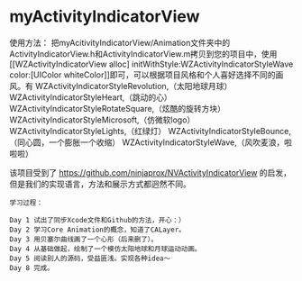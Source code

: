# myActivityIndicatorView  
  使用方法：
  把myAcitivityIndicatorView/Animation文件夹中的ActivityIndicatorView.h和ActivityIndicatorView.m拷贝到您的项目中，使用[[WZActivityIndicatorView alloc] initWithStyle:WZActivityIndicatorStyleWave color:[UIColor whiteColor]]即可，可以根据项目风格和个人喜好选择不同的画风。有
    WZActivityIndicatorStyleRevolution,（太阳地球月球）
    WZActivityIndicatorStyleHeart,（跳动的心）
    WZActivityIndicatorStyleRotateSquare,（炫酷的旋转方块）
    WZActivityIndicatorStyleMicrosoft,（仿微软logo）
    WZActivityIndicatorStyleLights,（红绿灯）
    WZActivityIndicatorStyleBounce,（同心圆，一个膨胀一个收缩）
    WZActivityIndicatorStyleWave,（风吹麦浪，啦啦啦）
  

  该项目受到了 https://github.com/ninjaprox/NVActivityIndicatorView 的启发，但是我们的实现语言，方法和展示方式都迥然不同。
    
    学习过程：
  
    Day 1 试出了同步Xcode文件和Github的方法，开心：）
    Day 2 学习Core Animation的概念，知道了CALayer。
    Day 3 用贝塞尔曲线画了一个心形（后来删了）。
    Day 4 从基础做起，绘制了一个模仿太阳地球和月球运动动画。
    Day 5 阅读别人的源码，受益匪浅。实现各种idea～
    Day 8 完成。
